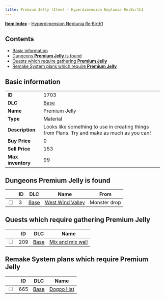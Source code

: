 ```yaml
---
title: Premium Jelly (Item) - Hyperdimension Neptunia Re;Birth1
---
```


[**Item Index**](/neptunia/rb1/item/index.html) - [Hyperdimension Neptunia Re;Birth1](/neptunia/rb1)

## Contents

- [Basic information](#basic-information)
- [Dungeons **Premium Jelly** is found](#dungeons-premium-jelly-is-found)
- [Quests which require gathering **Premium Jelly**](#quests-which-require-gathering-premium-jelly)
- [Remake System plans which require **Premium Jelly**](#remake-system-plans-which-require-premium-jelly)

## Basic information

|   |   |
| -- | -- |
| **ID** | 1703 |
| **DLC** | [Base](/neptunia/rb1/dlc/1-base.html) |
| **Name** | Premium Jelly |
| **Type** | Material |
| **Description** | Looks like something to use in creating things from Plans. Try and make as much as you can! |
| **Buy Price** | 0 |
| **Sell Price** | 153 |
| **Max inventory** | 99 |


## Dungeons **Premium Jelly** is found

|    | ID | DLC | Name | From |
| -- | -- | --- | ---- | ---- |
| <input type="checkbox" id="rb1-dungeon-1-3" class="trackbox" /> | 3 | [Base](/neptunia/rb1/dlc/1-base.html) | [West Wind Valley](/neptunia/rb1/dungeon/1-3-west-wind-valley.html) | Monster drop |


## Quests which require gathering **Premium Jelly**

|    | ID | DLC | Name |
| -- | -- | --- | ---- |
| <input type="checkbox" id="rb1-quest-1-209" class="trackbox" /> | 209 | [Base](/neptunia/rb1/dlc/1-base.html) | [Mix and mix well](/neptunia/rb1/quest/1-209-mix-and-mix-well.html) |


## Remake System plans which require **Premium Jelly**

|    | ID | DLC | Name |
| -- | -- | --- | ---- |
| <input type="checkbox" id="rb1-quest-1-665" class="trackbox" /> | 665 | [Base](/neptunia/rb1/dlc/1-base.html) | [Dogoo Hat](/neptunia/rb1/quest/1-665-dogoo-hat.html) |
